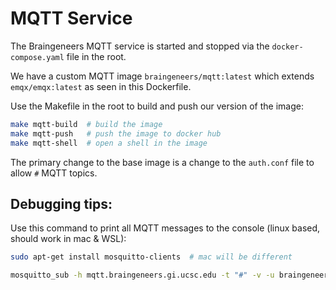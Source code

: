# MQTT Service

The Braingeneers MQTT service is started and stopped via the `docker-compose.yaml` file in the root.

We have a custom MQTT image `braingeneers/mqtt:latest` which extends `emqx/emqx:latest` as seen in this Dockerfile.

Use the Makefile in the root to build and push our version of the image:

```bash
make mqtt-build  # build the image
make mqtt-push   # push the image to docker hub
make mqtt-shell  # open a shell in the image
```

The primary change to the base image is a change to the `auth.conf` file to allow
`#` MQTT topics.


## Debugging tips:

Use this command to print all MQTT messages to the console (linux based, should work in mac & WSL):

```bash
sudo apt-get install mosquitto-clients  # mac will be different

mosquitto_sub -h mqtt.braingeneers.gi.ucsc.edu -t "#" -v -u braingeneers -P <profile-key-from-credentials-file-mqtt-section>
```